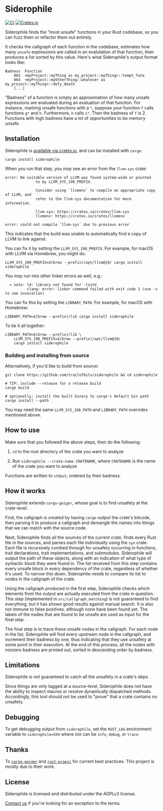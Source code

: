 # Siderophile

[![CI](https://github.com/trailofbits/siderophile/actions/workflows/ci.yml/badge.svg)](https://github.com/trailofbits/siderophile/actions/workflows/ci.yml)
[![Crates.io](https://img.shields.io/crates/v/siderophile)](https://crates.io/crates/siderophile)

Siderophile finds the "most unsafe" functions in your Rust codebase, so you can
fuzz them or refactor them out entirely.

It checks the callgraph of each function in the codebase, estimates how many
`unsafe` expressions are called in an evalutation of that function, then
produces a list sorted by this value. Here's what Siderophile's output format
looks like:

```
Badness  Function
    092  <myProject::myThing as my_project::myThing>::tempt_fate
    064  <myProject::myOtherThing::whatever as my_project::myThing>::defy_death
    [...]
```

"Badness" of a function is simply an approximation of how many unsafe
expressions are evaluated during an evaluation of that function. For instance,
marking unsafe functions with a `*`, suppose your function `f` calls functions
`g*` and `h`. Furthermore, `h` calls `i*`. Then the badness of `f` is 2.
Functions with high badness have a lot of opportunities to be memory unsafe.

## Installation

Siderophile is [available via crates.io](https://crates.io/crates/siderophile),
and can be installed with `cargo`:

```console
cargo install siderophile
```

When you run that step, you *may* see an error from the `llvm-sys` crate:

```console
error: No suitable version of LLVM was found system-wide or pointed
              to by LLVM_SYS_190_PREFIX.

              Consider using `llvmenv` to compile an appropriate copy of LLVM, and
              refer to the llvm-sys documentation for more information.

              llvm-sys: https://crates.io/crates/llvm-sys
              llvmenv: https://crates.io/crates/llvmenv

error: could not compile `llvm-sys` due to previous error
```

This indicates that the build was unable to automatically find a copy of LLVM to link against.

You can fix it by setting the `LLVM_SYS_190_PREFIX`. For example, for macOS with LLVM via
Homebrew, you might do:

```console
LLVM_SYS_190_PREFIX=$(brew --prefix)/opt/llvm@19/ cargo install siderophile
```

You _may_ run into other linker errors as well, e.g.:

```
  = note: ld: library not found for -lzstd
          clang: error: linker command failed with exit code 1 (use -v to see invocation)
```

You can fix this by setting the `LIBRARY_PATH`. For example, for macOS with
Homebrew:

```console
LIBRARY_PATH=$(brew --prefix)/lib cargo install siderophile
```

To tie it all together:

```console
LIBRARY_PATH=$(brew --prefix)/lib \
    LLVM_SYS_190_PREFIX=$(brew --prefix)/opt/llvm@19/
    cargo install siderophile
```

### Building and installing from source

Alternatively, if you'd like to build from source:

```console
git clone https://github.com/trailofbits/siderophile && cd siderophile

# TIP: include --release for a release build
cargo build

# optionally: install the built binary to cargo's default bin path
cargo install --path .
```

You may need the same `LLVM_SYS_190_PATH` and `LIBRARY_PATH` overrides
mentioned above.

## How to use

Make sure that you followed the above steps, then do the following:

1. `cd` to the root directory of the crate you want to analyze

2. Run `siderophile --crate-name CRATENAME`,
   where `CRATENAME` is the name of the crate you want to analyze

Functions are written to `stdout`, ordered by their badness.

## How it works

Siderophile extends `cargo-geiger`, whose goal is to find unsafety at the crate-level.

First, the callgraph is created by having `cargo` output the crate's bitcode,
then parsing it to produce a callgraph and demangle the names into things that
we can match with the source code.

Next, Siderophile finds all the sources of the current crate, finds every
Rust file in the sources, and parses each file individually using the `syn`
crate. Each file is recursively combed through for unsafety occurring in
functions, trait declarations, trait implementations, and submodules.
Siderophile will output the path of these objects, along with an indication
of what type of syntactic block they were found in. The list received from this
step contains every unsafe block in every dependency of the crate, regardless
of whether it's used. To narrow this down, Siderophile needs to compare its
list to nodes in the callgraph of the crate.

Using the callgraph produced in the first step, Siderophile checks which elements from the
output are actually executed from the crate in question. This
step (implemented in `src/callgraph_matching`) is not guaranteed to find
everything, but it has shown good results against manual search. It is also not
immune to false positives, although none have been found yet. The labels of the
nodes that are found to be unsafe are used as input for the final step.

The final step is to trace these unsafe nodes in the callgraph. For each node
in the list, Siderophile will find every upstream node in the callgraph, and
increment their badness by one, thus indicating that they use unsafety at some
point in their execution. At the end of this process, all the nodes with nonzero
badness are printed out, sorted in descending order by badness.

## Limitations

Siderophile is _not_ guaranteed to catch all the unsafety in a crate's deps.

Since things are only tagged at a source-level, Siderophile does not have the ability to
inspect macros or resolve dynamically dispatched methods. Accordingly, this tool
should not be used to "prove" that a crate contains no unsafety.

## Debugging

To get debugging output from `siderophile`, set the `RUST_LOG` environment
variable to `siderophile=XXX` where `XXX` can be `info`, `debug`, or `trace`.

## Thanks

To [`cargo-geiger`](https://github.com/anderejd/cargo-geiger) and
[`rust-praezi`](https://github.com/praezi/rust/) for current best practices.
This project is mostly due to their work.

## License

Siderophile is licensed and distributed under the AGPLv3 license.

[Contact us](opensource@trailofbits.com) if you're looking for an exception to
the terms.
